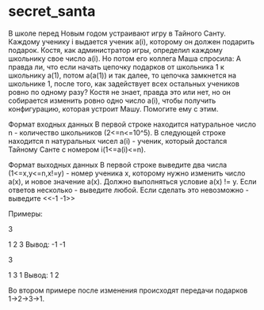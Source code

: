 # secret_santa
В школе перед Новым годом устраивают игру в Тайного Санту. Каждому ученику i выдается ученик a(i), которому он должен подарить подарок.
Костя, как администратор игры, определил каждому школьнику свое число a(i). Но потом его коллега Маша спросила: А правда ли, что если начать цепочку подарков от школьника 1 к школьнику a(1), потом a(a(1)) и так далее, то цепочка замкнется на школьнике 1, после того, как задействует всех остальных учеников ровно по одному разу?
Костя не знает, правда это или нет, но он собирается изменить ровно одно число a(i), чтобы получить конфигурацию, которая устроит Машу. Помогите ему с этим.

Формат входных данных
В первой строке находится натуральное число n - количество школьников (2<=n<=10^5).
В следующей строке находится n натуральных чисел a(i) - ученик, который достался Тайному Санте с номером i(1<=a(i)<=n).

Формат выходных данных
В первой строке выведите два числа (1<=x,y<=n,x!=y) - номер ученика x, которому нужно изменить число a(x), и новое значение a(x).
Должно выполняться условие a(x) != y. Если ответов несколько - выведите любой.
Если сделать это невозможно - выведите  <<-1 -1>>

Примеры:

3

1 2 3
Вывод: -1 -1

3

1 3 1
Вывод: 1 2

Во втором примере после изменения происходят передачи подарков 1→2→3→1﻿.
